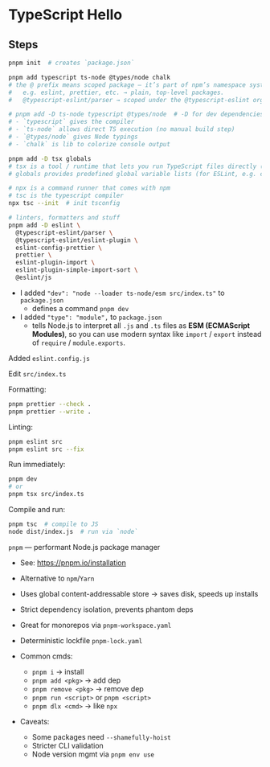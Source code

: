 # TypeScript Hello

## Steps

```bash
pnpm init  # creates `package.json`

pnpm add typescript ts-node @types/node chalk
# the @ prefix means scoped package — it’s part of npm’s namespace system.
#   e.g. eslint, prettier, etc. → plain, top-level packages.
#   @typescript-eslint/parser → scoped under the @typescript-eslint org on npm.

# pnpm add -D ts-node typescript @types/node  # -D for dev dependencies
# - `typescript` gives the compiler
# - `ts-node` allows direct TS execution (no manual build step)
# - `@types/node` gives Node typings
# - `chalk` is lib to colorize console output

pnpm add -D tsx globals
# tsx is a tool / runtime that lets you run TypeScript files directly (without first doing tsc).
# globals provides predefined global variable lists (for ESLint, e.g. console, process, etc.)

# npx is a command runner that comes with npm
# tsc is the typescript compiler
npx tsc --init  # init tsconfig

# linters, formatters and stuff
pnpm add -D eslint \
  @typescript-eslint/parser \
  @typescript-eslint/eslint-plugin \
  eslint-config-prettier \
  prettier \
  eslint-plugin-import \
  eslint-plugin-simple-import-sort \
  @eslint/js
```

- I added `"dev": "node --loader ts-node/esm src/index.ts"` to `package.json`
  - defines a command `pnpm dev`
- I added `"type": "module",` to `package.json`
  - tells Node.js to interpret all `.js` and `.ts` files as **ESM (ECMAScript Modules)**, so you can
    use modern syntax like `import` / `export` instead of `require` / `module.exports`.

Added `eslint.config.js`

Edit `src/index.ts`

Formatting:
```bash
pnpm prettier --check .
pnpm prettier --write .
```

Linting:
```bash
pnpm eslint src
pnpm eslint src --fix
```


Run immediately:
```bash
pnpm dev
# or
pnpm tsx src/index.ts
```

Compile and run:
```bash
pnpm tsc  # compile to JS
node dist/index.js  # run via `node`
```

`pnpm` — performant Node.js package manager
  - See: https://pnpm.io/installation
  - Alternative to `npm`/`Yarn`
  - Uses global content-addressable store → saves disk, speeds up installs
  - Strict dependency isolation, prevents phantom deps
  - Great for monorepos via `pnpm-workspace.yaml`
  - Deterministic lockfile `pnpm-lock.yaml`

  - Common cmds:
    - `pnpm i` → install
    - `pnpm add <pkg>` → add dep
    - `pnpm remove <pkg>` → remove dep
    - `pnpm run <script>` or `pnpm <script>`
    - `pnpm dlx <cmd>` → like `npx`

  - Caveats:
    - Some packages need `--shamefully-hoist`
    - Stricter CLI validation
    - Node version mgmt via `pnpm env use`
